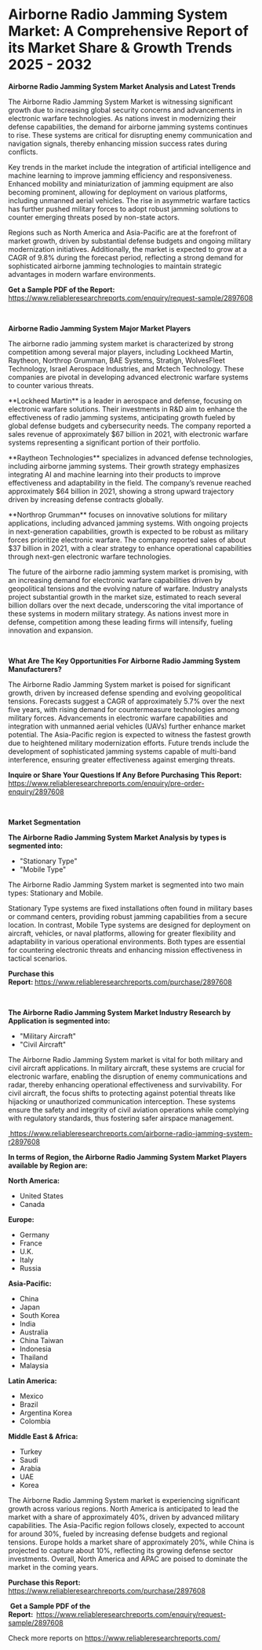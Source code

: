 <p><h1>Airborne Radio Jamming System Market: A Comprehensive Report of its Market Share & Growth Trends 2025 - 2032</h1></p><p><strong>Airborne Radio Jamming System Market Analysis and Latest Trends</strong></p>
<p><p>The Airborne Radio Jamming System Market is witnessing significant growth due to increasing global security concerns and advancements in electronic warfare technologies. As nations invest in modernizing their defense capabilities, the demand for airborne jamming systems continues to rise. These systems are critical for disrupting enemy communication and navigation signals, thereby enhancing mission success rates during conflicts.</p><p>Key trends in the market include the integration of artificial intelligence and machine learning to improve jamming efficiency and responsiveness. Enhanced mobility and miniaturization of jamming equipment are also becoming prominent, allowing for deployment on various platforms, including unmanned aerial vehicles. The rise in asymmetric warfare tactics has further pushed military forces to adopt robust jamming solutions to counter emerging threats posed by non-state actors.</p><p>Regions such as North America and Asia-Pacific are at the forefront of market growth, driven by substantial defense budgets and ongoing military modernization initiatives. Additionally, the market is expected to grow at a CAGR of 9.8% during the forecast period, reflecting a strong demand for sophisticated airborne jamming technologies to maintain strategic advantages in modern warfare environments.</p></p>
<p><strong>Get a Sample PDF of the Report:&nbsp;</strong> <a href="https://www.reliableresearchreports.com/enquiry/request-sample/2897608?utm_campaign=2756&utm_medium=2&utm_source=Github&utm_content=ia&utm_term=15032025&utm_id=airborne-radio-jamming-system">https://www.reliableresearchreports.com/enquiry/request-sample/2897608</a></p>
<p>&nbsp;</p>
<p><strong>Airborne Radio Jamming System Major Market Players</strong></p>
<p><p>The airborne radio jamming system market is characterized by strong competition among several major players, including Lockheed Martin, Raytheon, Northrop Grumman, BAE Systems, Stratign, WolvesFleet Technology, Israel Aerospace Industries, and Mctech Technology. These companies are pivotal in developing advanced electronic warfare systems to counter various threats.</p><p>**Lockheed Martin** is a leader in aerospace and defense, focusing on electronic warfare solutions. Their investments in R&D aim to enhance the effectiveness of radio jamming systems, anticipating growth fueled by global defense budgets and cybersecurity needs. The company reported a sales revenue of approximately $67 billion in 2021, with electronic warfare systems representing a significant portion of their portfolio.</p><p>**Raytheon Technologies** specializes in advanced defense technologies, including airborne jamming systems. Their growth strategy emphasizes integrating AI and machine learning into their products to improve effectiveness and adaptability in the field. The company’s revenue reached approximately $64 billion in 2021, showing a strong upward trajectory driven by increasing defense contracts globally.</p><p>**Northrop Grumman** focuses on innovative solutions for military applications, including advanced jamming systems. With ongoing projects in next-generation capabilities, growth is expected to be robust as military forces prioritize electronic warfare. The company reported sales of about $37 billion in 2021, with a clear strategy to enhance operational capabilities through next-gen electronic warfare technologies.</p><p>The future of the airborne radio jamming system market is promising, with an increasing demand for electronic warfare capabilities driven by geopolitical tensions and the evolving nature of warfare. Industry analysts project substantial growth in the market size, estimated to reach several billion dollars over the next decade, underscoring the vital importance of these systems in modern military strategy. As nations invest more in defense, competition among these leading firms will intensify, fueling innovation and expansion.</p></p>
<p>&nbsp;</p>
<p><strong>What Are The Key Opportunities For Airborne Radio Jamming System Manufacturers?</strong></p>
<p><p>The Airborne Radio Jamming System market is poised for significant growth, driven by increased defense spending and evolving geopolitical tensions. Forecasts suggest a CAGR of approximately 5.7% over the next five years, with rising demand for countermeasure technologies among military forces. Advancements in electronic warfare capabilities and integration with unmanned aerial vehicles (UAVs) further enhance market potential. The Asia-Pacific region is expected to witness the fastest growth due to heightened military modernization efforts. Future trends include the development of sophisticated jamming systems capable of multi-band interference, ensuring greater effectiveness against emerging threats.</p></p>
<p><strong>Inquire or Share Your Questions If Any Before Purchasing This Report:</strong> <a href="https://www.reliableresearchreports.com/enquiry/pre-order-enquiry/2897608?utm_campaign=2756&utm_medium=2&utm_source=Github&utm_content=ia&utm_term=15032025&utm_id=airborne-radio-jamming-system">https://www.reliableresearchreports.com/enquiry/pre-order-enquiry/2897608</a></p>
<p>&nbsp;</p>
<p><strong>Market Segmentation</strong></p>
<p><strong>The Airborne Radio Jamming System Market Analysis by types is segmented into:</strong></p>
<p><ul><li>"Stationary Type"</li><li>"Mobile Type"</li></ul></p>
<p><p>The Airborne Radio Jamming System market is segmented into two main types: Stationary and Mobile. </p><p>Stationary Type systems are fixed installations often found in military bases or command centers, providing robust jamming capabilities from a secure location. In contrast, Mobile Type systems are designed for deployment on aircraft, vehicles, or naval platforms, allowing for greater flexibility and adaptability in various operational environments. Both types are essential for countering electronic threats and enhancing mission effectiveness in tactical scenarios.</p></p>
<p><strong>Purchase this Report:&nbsp;</strong><a href="https://www.reliableresearchreports.com/purchase/2897608?utm_campaign=2756&utm_medium=2&utm_source=Github&utm_content=ia&utm_term=15032025&utm_id=airborne-radio-jamming-system">https://www.reliableresearchreports.com/purchase/2897608</a></p>
<p>&nbsp;</p>
<p><strong>The Airborne Radio Jamming System Market Industry Research by Application is segmented into:</strong></p>
<p><ul><li>"Military Aircraft"</li><li>"Civil Aircraft"</li></ul></p>
<p><p>The Airborne Radio Jamming System market is vital for both military and civil aircraft applications. In military aircraft, these systems are crucial for electronic warfare, enabling the disruption of enemy communications and radar, thereby enhancing operational effectiveness and survivability. For civil aircraft, the focus shifts to protecting against potential threats like hijacking or unauthorized communication interception. These systems ensure the safety and integrity of civil aviation operations while complying with regulatory standards, thus fostering safer airspace management.</p></p>
<p><a href="https://www.reliableresearchreports.com/airborne-radio-jamming-system-r2897608?utm_campaign=2756&utm_medium=2&utm_source=Github&utm_content=ia&utm_term=15032025&utm_id=airborne-radio-jamming-system">&nbsp;https://www.reliableresearchreports.com/airborne-radio-jamming-system-r2897608</a></p>
<p><strong>In terms of Region, the Airborne Radio Jamming System Market Players available by Region are:</strong></p>
<p>
    <p> <strong> North America: </strong>
        <ul>
            <li>United States</li>
            <li>Canada</li>
        </ul>
        </p> 
    <p> <strong> Europe: </strong>
        <ul>
            <li>Germany</li>
            <li>France</li>
            <li>U.K.</li>
            <li>Italy</li>
            <li>Russia</li>
        </ul>
        </p> 
    <p> <strong> Asia-Pacific: </strong>
        <ul>
            <li>China</li>
            <li>Japan</li>
            <li>South Korea</li>
            <li>India</li>
            <li>Australia</li>
            <li>China Taiwan</li>
            <li>Indonesia</li>
            <li>Thailand</li>
            <li>Malaysia</li>
        </ul>
        </p> 
    <p> <strong> Latin America: </strong>
        <ul>
            <li>Mexico</li>
            <li>Brazil</li>
            <li>Argentina Korea</li>
            <li>Colombia</li>
        </ul>
        </p> 
    <p> <strong> Middle East & Africa: </strong>
        <ul>
            <li>Turkey</li>
            <li>Saudi</li>
            <li>Arabia</li>
            <li>UAE</li>
            <li>Korea</li>
        </ul>
    </p>
    </p>
<p><p>The Airborne Radio Jamming System market is experiencing significant growth across various regions. North America is anticipated to lead the market with a share of approximately 40%, driven by advanced military capabilities. The Asia-Pacific region follows closely, expected to account for around 30%, fueled by increasing defense budgets and regional tensions. Europe holds a market share of approximately 20%, while China is projected to capture about 10%, reflecting its growing defense sector investments. Overall, North America and APAC are poised to dominate the market in the coming years.</p></p>
<p><strong>Purchase this Report: </strong><a href="https://www.reliableresearchreports.com/purchase/2897608?utm_campaign=2756&utm_medium=2&utm_source=Github&utm_content=ia&utm_term=15032025&utm_id=airborne-radio-jamming-system">https://www.reliableresearchreports.com/purchase/2897608</a></p>
<p>&nbsp;<strong>Get a Sample PDF of the Report:&nbsp;&nbsp;</strong><a href="https://www.reliableresearchreports.com/enquiry/request-sample/2897608?utm_campaign=2756&utm_medium=2&utm_source=Github&utm_content=ia&utm_term=15032025&utm_id=airborne-radio-jamming-system">https://www.reliableresearchreports.com/enquiry/request-sample/2897608</a></p>
<p><strong></strong></p>
<p>Check more reports on <a href="https://www.reliableresearchreports.com/?utm_campaign=2756&utm_medium=2&utm_source=Github&utm_content=ia&utm_term=15032025&utm_id=airborne-radio-jamming-system">https://www.reliableresearchreports.com/</a></p>